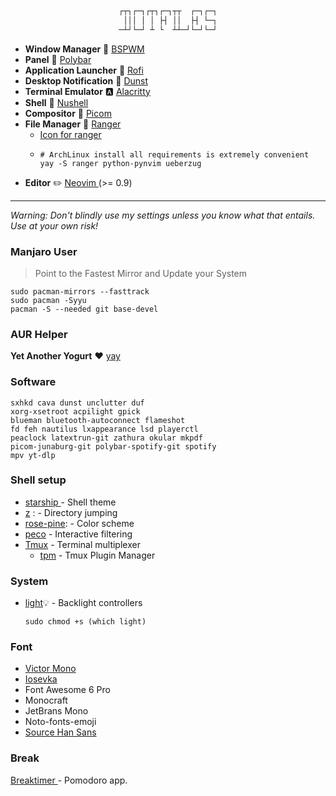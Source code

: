 <div align="center">

```css

┌┬┐┌─┐┌┬┐┌─┐┬┬  ┌─┐┌─┐
 │││ │ │ ├┤ ││  ├┤ └─┐
─┴┘└─┘ ┴ └  ┴┴─┘└─┘└─┘

```

</div>

- **Window Manager** :bento: [ BSPWM ](https://github.com/baskerville/bspwm)
- **Panel** :blossom: [ Polybar ](https://github.com/polybar/polybar)
- **Application Launcher** :rocket: [ Rofi ](https://github.com/davatorium/rofi)
- **Desktop Notification** :herb: [Dunst](https://github.com/dunst-project/dunst)
- **Terminal Emulator** :a: [ Alacritty ](https://github.com/alacritty/alacritty)
- **Shell** 🐚 [ Nushell ](https://www.nushell.sh)
- **Compositor** :shaved_ice: [Picom](https://github.com/yshui/picom)
- **File Manager** :flower_playing_cards: [ Ranger ](https://github.com/ranger/ranger)
  - [Icon for ranger](https://github.com/alexanderjeurissen/ranger_devicons)
  - ```
    # ArchLinux install all requirements is extremely convenient
    yay -S ranger python-pynvim ueberzug
    ```
- **Editor** :pencil2: [ Neovim ](https://github.com/neovim/neovim) (>= 0.9)

---

_Warning: Don't blindly use my settings unless you know what that entails. Use at your own risk!_

### Manjaro User

> Point to the Fastest Mirror and Update your System

```
sudo pacman-mirrors --fasttrack
sudo pacman -Syyu
pacman -S --needed git base-devel
```

### AUR Helper

**Yet Another Yogurt** :heart: [yay](https://github.com/Jguer/yay)

### Software

```
sxhkd cava dunst unclutter duf
xorg-xsetroot acpilight gpick
blueman bluetooth-autoconnect flameshot
fd feh nautilus lxappearance lsd playerctl
peaclock latextrun-git zathura okular mkpdf
picom-junaburg-git polybar-spotify-git spotify
mpv yt-dlp
```

### Shell setup

- [ starship ](https://starship.rs/) - Shell theme
- [z](https://github.com/ajeetdsouza/zoxide) : - Directory jumping
- [rose-pine](https://rosepinetheme.com/): - Color scheme
- [peco](https://github.com/peco/peco) - Interactive filtering
- [Tmux](https://github.com/tmux/tmux) - Terminal multiplexer
  - [tpm](https://github.com/tmux-plugins/tpm) - Tmux Plugin Manager

### System

- [light](https://archlinux.org/packages/community/x86_64/light/):bulb: - Backlight controllers

  ```
  sudo chmod +s (which light)
  ```

### Font

- [ Victor Mono ](https://rubjo.github.io/victor-mono/)
- [ Iosevka ](https://github.com/be5invis/Iosevka)
- Font Awesome 6 Pro
- Monocraft
- JetBrans Mono
- Noto-fonts-emoji
- [ Source Han Sans ](https://software.manjaro.org/package/adobe-source-han-sans-jp-fonts)

### Break

[ Breaktimer ](https://breaktimer.app/) - Pomodoro app.
